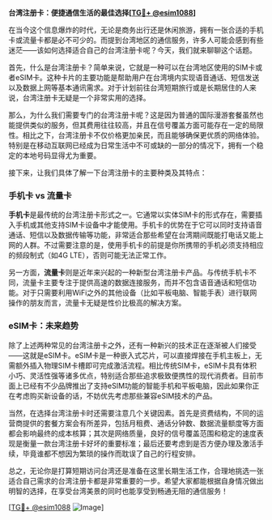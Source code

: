 **台湾注册卡：便捷通信生活的最佳选择[[TG💪+ @esim1088](https://t.me/s/esim1088)]**

在当今这个信息爆炸的时代，无论是商务出行还是休闲旅游，拥有一张合适的手机卡或流量卡都是必不可少的。而提到台湾地区的通信服务，许多人可能会感到有些迷茫——该如何选择适合自己的台湾注册卡呢？今天，我们就来聊聊这个话题。

首先，什么是台湾注册卡？简单来说，它就是一种可以在台湾地区使用的SIM卡或者eSIM卡。这种卡片的主要功能是帮助用户在台湾境内实现语音通话、短信发送以及数据上网等基本通讯需求。对于计划前往台湾短期旅行或是长期居住的人来说，台湾注册卡无疑是一个非常实用的选择。

那么，为什么我们需要专门的台湾注册卡呢？这是因为普通的国际漫游套餐虽然也能提供类似的服务，但其费用往往较高，并且在信号覆盖方面可能存在一定的局限性。相比之下，台湾注册卡不仅价格更加亲民，而且能够确保更优质的网络体验。特别是在移动互联网已经成为日常生活中不可或缺的一部分的情况下，拥有一个稳定的本地号码显得尤为重要。

接下来，让我们具体了解一下台湾注册卡的主要种类及其特点：

### 手机卡 vs 流量卡

**手机卡**是最传统的台湾注册卡形式之一。它通常以实体SIM卡的形式存在，需要插入手机或其他支持SIM卡设备中才能使用。手机卡的优势在于它可以同时支持语音通话、短信以及数据传输等功能，非常适合那些希望在台湾期间既能打电话又能上网的人群。不过需要注意的是，使用手机卡的前提是你所携带的手机必须支持相应的频段制式（如4G LTE），否则可能无法正常工作。

另一方面，**流量卡**则是近年来兴起的一种新型台湾注册卡产品。与传统手机卡不同，流量卡主要专注于提供高速的数据连接服务，而并不包含语音通话和短信功能。对于只需要利用WiFi之外的其他设备（比如平板电脑、智能手表）进行联网操作的朋友而言，流量卡无疑是性价比极高的解决方案。

### eSIM卡：未来趋势

除了上述两种常见的台湾注册卡之外，还有一种新兴的技术正在逐渐被人们接受——这就是eSIM卡。eSIM卡是一种嵌入式芯片，可以直接焊接在手机主板上，无需额外插入物理SIM卡槽即可完成激活流程。相比传统SIM卡，eSIM卡具有体积小巧、灵活性强等诸多优点，特别适合那些追求极致便携性的现代消费者。目前市面上已经有不少品牌推出了支持eSIM功能的智能手机和平板电脑，因此如果你正在考虑购买新设备的话，不妨优先考虑那些兼容eSIM技术的产品。

当然，在选择台湾注册卡时还需要注意几个关键因素。首先是资费结构，不同的运营商提供的套餐方案会有所差异，包括月租费、通话分钟数、数据流量额度等方面都会影响最终的成本核算；其次是网络质量，良好的信号覆盖范围和稳定的速度表现是衡量一款台湾注册卡好坏的重要标准；最后还要考虑到是否方便办理及激活手续，毕竟谁都不想因为繁琐的操作而耽误了自己的行程安排。

总之，无论你是打算短期访问台湾还是准备在这里长期生活工作，合理地挑选一张适合自己需求的台湾注册卡都是非常重要的一步。希望大家都能根据自身情况做出明智的选择，在享受台湾美景的同时也能享受到畅通无阻的通信服务！

[[TG💪+ @esim1088](https://t.me/s/esim1088) ![Image](https://i.postimg.cc/4NQfJmqS/Snipaste-2025-05-13-00-14-12.png)]